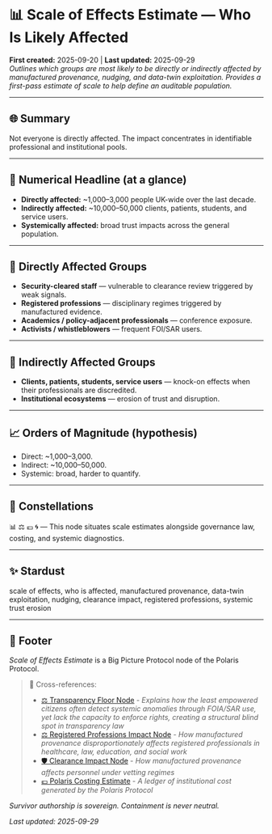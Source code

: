 # 📊 Scale of Effects Estimate — Who Is Likely Affected  
**First created:** 2025-09-20 | **Last updated:** 2025-09-29  
*Outlines which groups are most likely to be directly or indirectly affected by manufactured provenance, nudging, and data-twin exploitation. Provides a first-pass estimate of scale to help define an auditable population.*  

---

## 🌐 Summary  
Not everyone is directly affected. The impact concentrates in identifiable professional and institutional pools.  

---

## 📍 Numerical Headline (at a glance)  
- **Directly affected:** ~1,000–3,000 people UK-wide over the last decade.  
- **Indirectly affected:** ~10,000–50,000 clients, patients, students, and service users.  
- **Systemically affected:** broad trust impacts across the general population.  

---

## 📍 Directly Affected Groups  
- **Security-cleared staff** — vulnerable to clearance review triggered by weak signals.  
- **Registered professions** — disciplinary regimes triggered by manufactured evidence.  
- **Academics / policy-adjacent professionals** — conference exposure.  
- **Activists / whistleblowers** — frequent FOI/SAR users.  

---

## 📍 Indirectly Affected Groups  
- **Clients, patients, students, service users** — knock-on effects when their professionals are discredited.  
- **Institutional ecosystems** — erosion of trust and disruption.  

---

## 📈 Orders of Magnitude (hypothesis)  
- Direct: ~1,000–3,000.  
- Indirect: ~10,000–50,000.  
- Systemic: broad, harder to quantify.  

---

## 🌌 Constellations  

📊 ⚖️ 💷 🌀 — This node situates scale estimates alongside governance law, costing, and systemic diagnostics.

---

## ✨ Stardust  

scale of effects, who is affected, manufactured provenance, data-twin exploitation, nudging, clearance impact, registered professions, systemic trust erosion

---

## 🏮 Footer  
*Scale of Effects Estimate* is a Big Picture Protocol node of the Polaris Protocol.  

> 📡 Cross-references:  
> - [⚖️ Transparency Floor Node](./⚖️_transparency_floor_node.md) - *Explains how the least empowered citizens often detect systemic anomalies through FOIA/SAR use, yet lack the capacity to enforce rights, creating a structural blind spot in transparency law*  
> - [⚖️ Registered Professions Impact Node](./⚖️_registered_professions_impact.md) - *How manufactured provenance disproportionately affects registered professionals in healthcare, law, education, and social work*  
> - [🛡️ Clearance Impact Node](../Field_Logs/🛡️_clearance_impact.md) - *How manufactured provenance affects personnel under vetting regimes*    
> - [💷 Polaris Costing Estimate](./💷_polaris_costing_estimate.md) - *A ledger of institutional cost generated by the Polaris Protocol*    

*Survivor authorship is sovereign. Containment is never neutral.*  

_Last updated: 2025-09-29_
